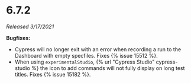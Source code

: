 # 6.7.2

*Released 3/17/2021*

**Bugfixes:**

- Cypress will no longer exit with an error when recording a run to the Dashboard with empty specfiles. Fixes {% issue 15512 %}.
- When using `experimentalStudio`, {% url "Cypress Studio" cypress-studio %} the icon to add commands will not fully display on long test titles. Fixes {% issue 15182 %}.
